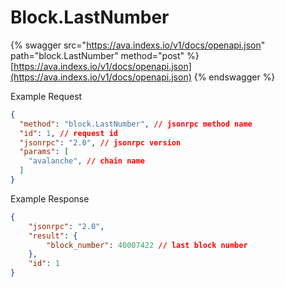 # Block.LastNumber

{% swagger src="https://ava.indexs.io/v1/docs/openapi.json" path="block.LastNumber" method="post" %}
[https://ava.indexs.io/v1/docs/openapi.json](https://ava.indexs.io/v1/docs/openapi.json)
{% endswagger %}

Example Request

```json
{
  "method": "block.LastNumber", // jsonrpc method name
  "id": 1, // request id
  "jsonrpc": "2.0", // jsonrpc version
  "params": [
    "avalanche", // chain name
  ]
}
```

Example Response

```json
{
    "jsonrpc": "2.0",
    "result": {
        "block_number": 40007422 // last block number
    },
    "id": 1
}
```
